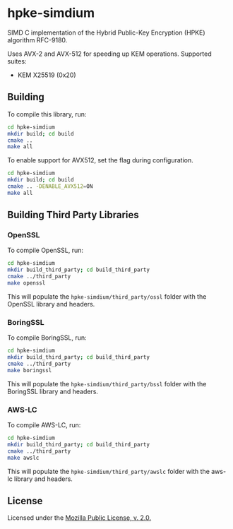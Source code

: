 # hpke-simdium

SIMD C implementation of the Hybrid Public-Key Encryption (HPKE) algorithm RFC-9180.

Uses AVX-2 and AVX-512 for speeding up KEM operations.
Supported suites:
- KEM X25519 (0x20)

## Building

To compile this library, run:

```bash
cd hpke-simdium
mkdir build; cd build
cmake ..
make all
```

To enable support for AVX512, set the flag during configuration.

```bash
cd hpke-simdium
mkdir build; cd build
cmake .. -DENABLE_AVX512=ON
make all
```

## Building Third Party Libraries

### OpenSSL
To compile OpenSSL, run:

```bash
cd hpke-simdium
mkdir build_third_party; cd build_third_party
cmake ../third_party
make openssl
```

This will populate the `hpke-simdium/third_party/ossl` folder with the OpenSSL library and headers.

### BoringSSL
To compile BoringSSL, run:

```bash
cd hpke-simdium
mkdir build_third_party; cd build_third_party
cmake ../third_party
make boringssl
```

This will populate the `hpke-simdium/third_party/bssl` folder with the BoringSSL library and headers.

### AWS-LC
To compile AWS-LC, run:

```bash
cd hpke-simdium
mkdir build_third_party; cd build_third_party
cmake ../third_party
make awslc
```

This will populate the `hpke-simdium/third_party/awslc` folder with the aws-lc library and headers.

## License

Licensed under the [Mozilla Public License, v. 2.0.](https://www.mozilla.org/en-US/MPL/2.0/)
